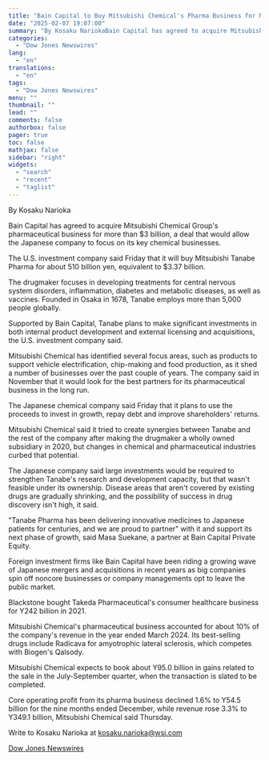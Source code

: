 ```yaml
---
title: "Bain Capital to Buy Mitsubishi Chemical's Pharma Business for More Than $3 Billion — Update"
date: "2025-02-07 19:07:00"
summary: "By Kosaku NariokaBain Capital has agreed to acquire Mitsubishi Chemical Group's pharmaceutical business for more than $3 billion, a deal that would allow the Japanese company to focus on its key chemical businesses.The U.S. investment company said Friday that it will buy Mitsubishi Tanabe Pharma for about 510 billion yen,..."
categories:
  - "Dow Jones Newswires"
lang:
  - "en"
translations:
  - "en"
tags:
  - "Dow Jones Newswires"
menu: ""
thumbnail: ""
lead: ""
comments: false
authorbox: false
pager: true
toc: false
mathjax: false
sidebar: "right"
widgets:
  - "search"
  - "recent"
  - "taglist"
---
```


By Kosaku Narioka

Bain Capital has agreed to acquire Mitsubishi Chemical Group's pharmaceutical business for more than $3 billion, a deal that would allow the Japanese company to focus on its key chemical businesses.

The U.S. investment company said Friday that it will buy Mitsubishi Tanabe Pharma for about 510 billion yen, equivalent to $3.37 billion.

The drugmaker focuses in developing treatments for central nervous system disorders, inflammation, diabetes and metabolic diseases, as well as vaccines. Founded in Osaka in 1678, Tanabe employs more than 5,000 people globally.

Supported by Bain Capital, Tanabe plans to make significant investments in both internal product development and external licensing and acquisitions, the U.S. investment company said.

Mitsubishi Chemical has identified several focus areas, such as products to support vehicle electrification, chip-making and food production, as it shed a number of businesses over the past couple of years. The company said in November that it would look for the best partners for its pharmaceutical business in the long run.

The Japanese chemical company said Friday that it plans to use the proceeds to invest in growth, repay debt and improve shareholders' returns.

Mitsubishi Chemical said it tried to create synergies between Tanabe and the rest of the company after making the drugmaker a wholly owned subsidiary in 2020, but changes in chemical and pharmaceutical industries curbed that potential.

The Japanese company said large investments would be required to strengthen Tanabe's research and development capacity, but that wasn't feasible under its ownership. Disease areas that aren't covered by existing drugs are gradually shrinking, and the possibility of success in drug discovery isn't high, it said.

"Tanabe Pharma has been delivering innovative medicines to Japanese patients for centuries, and we are proud to partner" with it and support its next phase of growth, said Masa Suekane, a partner at Bain Capital Private Equity.

Foreign investment firms like Bain Capital have been riding a growing wave of Japanese mergers and acquisitions in recent years as big companies spin off noncore businesses or company managements opt to leave the public market.

Blackstone bought Takeda Pharmaceutical's consumer healthcare business for Y242 billion in 2021.

Mitsubishi Chemical's pharmaceutical business accounted for about 10% of the company's revenue in the year ended March 2024. Its best-selling drugs include Radicava for amyotrophic lateral sclerosis, which competes with Biogen's Qalsody.

Mitsubishi Chemical expects to book about Y95.0 billion in gains related to the sale in the July-September quarter, when the transaction is slated to be completed.

Core operating profit from its pharma business declined 1.6% to Y54.5 billion for the nine months ended December, while revenue rose 3.3% to Y349.1 billion, Mitsubishi Chemical said Thursday.

Write to Kosaku Narioka at kosaku.narioka@wsj.com

[Dow Jones Newswires](https://www.tradingview.com/news/DJN_DN20250207004412:0-bain-capital-to-buy-mitsubishi-chemical-s-pharma-business-for-more-than-3-billion-update/)

